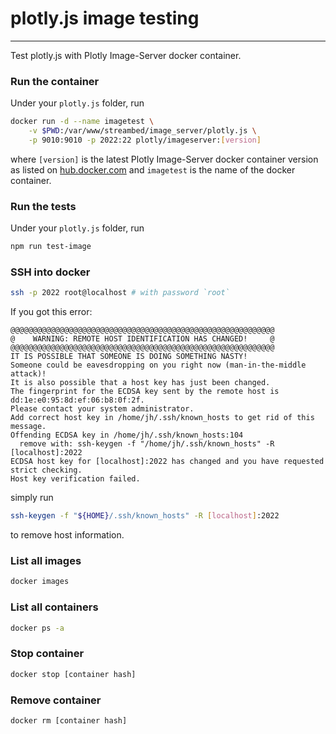 # plotly.js image testing
-----

Test plotly.js with Plotly Image-Server docker container.

### Run the container

Under your `plotly.js` folder, run

```bash
docker run -d --name imagetest \
    -v $PWD:/var/www/streambed/image_server/plotly.js \
    -p 9010:9010 -p 2022:22 plotly/imageserver:[version]
```

where `[version]` is the latest Plotly Image-Server docker container version
as listed on
[hub.docker.com](https://hub.docker.com/r/plotly/imageserver/tags/) and
`imagetest` is the name of the docker container.

### Run the tests

Under your `plotly.js` folder, run

```bash
npm run test-image
```

### SSH into docker

```bash
ssh -p 2022 root@localhost # with password `root`
```

If you got this error:

```
@@@@@@@@@@@@@@@@@@@@@@@@@@@@@@@@@@@@@@@@@@@@@@@@@@@@@@@@@@@
@    WARNING: REMOTE HOST IDENTIFICATION HAS CHANGED!     @
@@@@@@@@@@@@@@@@@@@@@@@@@@@@@@@@@@@@@@@@@@@@@@@@@@@@@@@@@@@
IT IS POSSIBLE THAT SOMEONE IS DOING SOMETHING NASTY!
Someone could be eavesdropping on you right now (man-in-the-middle attack)!
It is also possible that a host key has just been changed.
The fingerprint for the ECDSA key sent by the remote host is
dd:1e:e0:95:8d:ef:06:b8:0f:2f.
Please contact your system administrator.
Add correct host key in /home/jh/.ssh/known_hosts to get rid of this message.
Offending ECDSA key in /home/jh/.ssh/known_hosts:104
  remove with: ssh-keygen -f "/home/jh/.ssh/known_hosts" -R [localhost]:2022
ECDSA host key for [localhost]:2022 has changed and you have requested strict checking.
Host key verification failed.
```
simply run

```bash
ssh-keygen -f "${HOME}/.ssh/known_hosts" -R [localhost]:2022
```

to remove host information.


### List all images

```bash
docker images
```

### List all containers

```bash
docker ps -a
```

### Stop container

```bash
docker stop [container hash]
```

### Remove container

```bash
docker rm [container hash]
```
